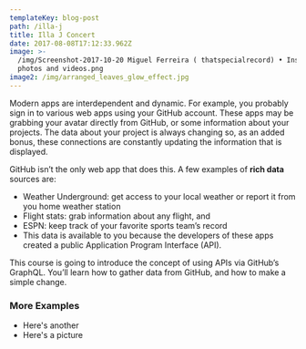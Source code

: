 ```yaml
---
templateKey: blog-post
path: /illa-j
title: Illa J Concert
date: 2017-08-08T17:12:33.962Z
image: >-
  /img/Screenshot-2017-10-20 Miguel Ferreira ( thatspecialrecord) • Instagram
  photos and videos.png
image2: /img/arranged_leaves_glow_effect.jpg
---
```

Modern apps are interdependent and dynamic. For example, you probably sign in to various web apps using your GitHub account. These apps may be grabbing your avatar directly from GitHub, or some information about your projects. The data about your project is always changing so, as an added bonus, these connections are constantly updating the information that is displayed.

GitHub isn’t the only web app that does this. A few examples of **rich data** sources are:

* Weather Underground: get access to your local weather or report it from you home weather station
* Flight stats: grab information about any flight, and
* ESPN: keep track of your favorite sports team’s record
* This data is available to you because the developers of these apps created a public Application Program Interface (API).

This course is going to introduce the concept of using APIs via GitHub’s GraphQL. You’ll learn how to gather data from GitHub, and how to make a simple change.

### More Examples

* Here's another
* Here's a picture

